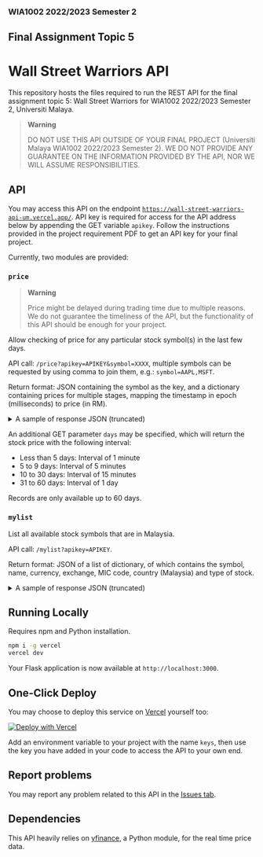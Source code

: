 ### WIA1002 2022/2023 Semester 2
## Final Assignment Topic 5
# Wall Street Warriors API

This repository hosts the files required to run the REST API for the final assignment topic 5: Wall Street Warriors for WIA1002 2022/2023 Semester 2, Universiti Malaya.

> **Warning**
>
> DO NOT USE THIS API OUTSIDE OF YOUR FINAL PROJECT (Universiti Malaya WIA1002 2022/2023 Semester 2). WE DO NOT PROVIDE ANY GUARANTEE ON THE INFORMATION PROVIDED BY THE API, NOR WE WILL ASSUME RESPONSIBILITIES.

## API

You may access this API on the endpoint [`https://wall-street-warriors-api-um.vercel.app/`](https://wall-street-warriors-api-um.vercel.app/). API key is required for access for the API address below by appending the GET variable `apikey`. Follow the instructions provided in the project requirement PDF to get an API key for your final project.

Currently, two modules are provided:

### `price`
> **Warning**
> 
> Price might be delayed during trading time due to multiple reasons. We do not guarantee the timeliness of the API, but the functionality of this API should be enough for your project.

Allow checking of price for any particular stock symbol(s) in the last few days.

API call: `/price?apikey=APIKEY&symbol=XXXX`, multiple symbols can be requested by using comma to join them, e.g.: `symbol=AAPL,MSFT`.

Return format: JSON containing the symbol as the key, and a dictionary containing prices for multiple stages, mapping the timestamp in epoch (milliseconds) to price (in RM).

<details>
    <summary>A sample of response JSON (truncated)</summary>

```
/price?apikey=APIKEY&symbol=4715.KL,4634.KL
{
  "4715.KL": {
    "Open": {
      "1683680400000": 2.72,
      "1683680700000": 2.72,
      "1683681000000": 2.71,
      "1683681300000": 2.71,
      "1683681600000": 2.71,
      ...
      "1684225800000": 2.69,
      "1684226100000": 2.7,
      "1684226400000": 2.7,
      "1684227000000": 2.7,
      "1684227300000": 2.7
    },
    "High": {
      "1683680400000": 2.72,
      "1683680700000": 2.72,
      "1683681000000": 2.71,
      "1683681300000": 2.71,
      "1683681600000": 2.71,
      ...
      "1684225800000": 2.7,
      "1684226100000": 2.71,
      "1684226400000": 2.7,
      "1684227000000": 2.7,
      "1684227300000": 2.7
    },
    "Low": {
      "1683680400000": 2.71,
      "1683680700000": 2.72,
      "1683681000000": 2.7,
      "1683681300000": 2.71,
      "1683681600000": 2.7,
      ...
      "1684225800000": 2.69,
      "1684226100000": 2.69,
      "1684226400000": 2.69,
      "1684227000000": 2.7,
      "1684227300000": 2.7
    },
    "Close": {
      "1683680400000": 2.72,
      "1683680700000": 2.72,
      "1683681000000": 2.7,
      "1683681300000": 2.71,
      "1683681600000": 2.7,
      ...
      "1684225800000": 2.69,
      "1684226100000": 2.7,
      "1684226400000": 2.69,
      "1684227000000": 2.7,
      "1684227300000": 2.7
    },
    "Volume": {
      "1683680400000": 0,
      "1683680700000": 74000,
      "1683681000000": 98200,
      "1683681300000": 2100,
      "1683681600000": 21600,
      ...
      "1684225800000": 41200,
      "1684226100000": 109400,
      "1684226400000": 111600,
      "1684227000000": 27300,
      "1684227300000": 3000
    },
    "Dividends": {
      "1683680400000": 0.0,
      "1683680700000": 0.0,
      "1683681000000": 0.0,
      "1683681300000": 0.0,
      "1683681600000": 0.0,
      ...
      "1684225800000": 0.0,
      "1684226100000": 0.0,
      "1684226400000": 0.0,
      "1684227000000": 0.0,
      "1684227300000": 0.0
    },
    "Stock Splits": {
      "1683680400000": 0.0,
      "1683680700000": 0.0,
      "1683681000000": 0.0,
      "1683681300000": 0.0,
      "1683681600000": 0.0,
      ...
      "1684225800000": 0.0,
      "1684226100000": 0.0,
      "1684226400000": 0.0,
      "1684227000000": 0.0,
      "1684227300000": 0.0
    }
  },
  "4634.KL": {
    "Open": {...},
    "High": {...},
    "Low": {...},
    "Close": {...},
    "Volume": {...},
    "Dividends": {...},
    "Stock Splits": {...},
  }
}

```

</details>


An additional GET parameter `days` may be specified, which will return the stock price with the following interval:
* Less than 5 days: Interval of 1 minute
* 5 to 9 days: Interval of 5 minutes
* 10 to 30 days: Interval of 15 minutes
* 31 to 60 days: Interval of 1 day

Records are only available up to 60 days.

### `mylist`
List all available stock symbols that are in Malaysia.

API call: `/mylist?apikey=APIKEY`.

Return format: JSON of a list of dictionary, of which contains the symbol, name, currency, exchange, MIC code, country (Malaysia) and type of stock.

<details>
    <summary>A sample of response JSON (truncated)</summary>

```
/mylist?apikey=APIKEY
[
    {"symbol": "0001.MY", "name": "SCOMNET", "currency": "MYR", "exchange": "MYX", "mic_code": "XKLS", "country": "Malaysia", "type": "Common Stock"},
    {"symbol": "0002.MY", "name": "KOTRA", "currency": "MYR", "exchange": "MYX", "mic_code": "XKLS", "country": "Malaysia", "type": "Common Stock"},
    ...
]

```

</details>


## Running Locally

Requires npm and Python installation.

```bash
npm i -g vercel
vercel dev
```

Your Flask application is now available at `http://localhost:3000`.

## One-Click Deploy

You may choose to deploy this service on [Vercel](https://vercel.com?utm_source=github&utm_medium=readme&utm_campaign=vercel-examples) yourself too:

[![Deploy with Vercel](https://vercel.com/button)](https://vercel.com/import/project?template=https://github.com/NFSL2001/wall-street-warriors-api)

Add an environment variable to your project with the name `keys`, then use the key you have added in your code to access the API to your own end.

## Report problems

You may report any problem related to this API in the [Issues tab]().

## Dependencies

This API heavily relies on [yfinance](https://github.com/ranaroussi/yfinance), a Python module, for the real time price data.
